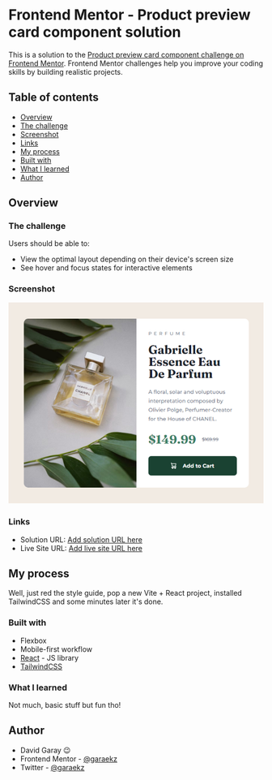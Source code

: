 
# Frontend Mentor - Product preview card component solution

This is a solution to the [Product preview card component challenge on Frontend Mentor](https://www.frontendmentor.io/challenges/product-preview-card-component-GO7UmttRfa). Frontend Mentor challenges help you improve your coding skills by building realistic projects.

## Table of contents
- [Overview](#overview)
- [The challenge](#the-challenge)
- [Screenshot](#screenshot)
- [Links](#links)
- [My process](#my-process)
- [Built with](#built-with)
- [What I learned](#what-i-learned)
- [Author](#author)

## Overview

### The challenge
Users should be able to:

- View the optimal layout depending on their device's screen size
- See hover and focus states for interactive elements

### Screenshot
![](./screenshot.png)

### Links

- Solution URL: [Add solution URL here](https://your-solution-url.com)
- Live Site URL: [Add live site URL here](https://your-live-site-url.com)

## My process
Well, just red the style guide, pop a new Vite + React project, installed TailwindCSS and some minutes later it's done.

### Built with
- Flexbox
- Mobile-first workflow
- [React](https://reactjs.org/) - JS library
- [TailwindCSS](https://tailwindcss.com/)


### What I learned
Not much, basic stuff but fun tho!

## Author
- David Garay 😉
- Frontend Mentor - [@garaekz](https://www.frontendmentor.io/profile/yourusername)
- Twitter - [@garaekz](https://www.twitter.com/yourusername)

